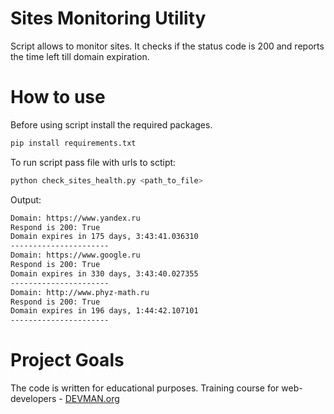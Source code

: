 # Sites Monitoring Utility

Script allows to monitor sites. It checks if the status code is 200 and reports the time left till domain expiration. 

# How to use

Before using script install the required packages.

```bash
pip install requirements.txt
```

To run script pass file with urls to sctipt:

```bash
python check_sites_health.py <path_to_file>
```

Output:

```bash
Domain: https://www.yandex.ru
Respond is 200: True
Domain expires in 175 days, 3:43:41.036310
----------------------
Domain: https://www.google.ru
Respond is 200: True
Domain expires in 330 days, 3:43:40.027355
----------------------
Domain: http://www.phyz-math.ru
Respond is 200: True
Domain expires in 196 days, 1:44:42.107101
----------------------
```

# Project Goals

The code is written for educational purposes. Training course for web-developers - [DEVMAN.org](https://devman.org)
